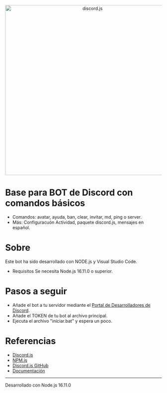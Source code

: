 <div align="center">
<a href="https://discord.js.org"><img src="https://discord.js.org/static/logo.svg" width="546" alt="discord.js" /></a>
</div>

# Base para BOT de Discord con comandos básicos
- Comandos: avatar, ayuda, ban, clear, invitar, md, ping o server.
- Más: Configuracuón Actividad, paquete discord.js, mensajes en español.

# Sobre
Este bot ha sido desarrollado con NODE.js y Visual Studio Code.
- Requisitos
Se necesita Node.js 16.11.0 o superior.

# Pasos a seguir
- Añade el bot a tu servidor mediante el [Portal de Desarrolladores de Discord](https://discord.com/developers/applications/).
- Añade el TOKEN de tu bot al archivo principal.
- Ejecuta el archivo "iniciar.bat" y espera un poco.


# Referencias

- [Discord.js](https://discord.js.org/)
- [NPM.js](https://www.npmjs.com/package/discord.js)
- [Discord.js GitHub](https://github.com/discordjs/discord.js)
- [Documentación](https://discord.js.org/docs/packages/discord.js/14.14.1)

---------------------------------------------------------------------------

Desarrollado con Node.js 16.11.0
